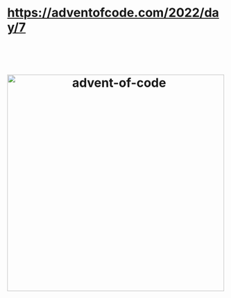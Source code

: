 # https://adventofcode.com/2022/day/7

<div align="center">
    <div style="display: flex; align-items: flex-start;">
        <h1 style="text-align: center;">
            <br>
        <img src="Day07.png" width="500" alt="advent-of-code">
            <br>
        </h1>
    </div>
</div>